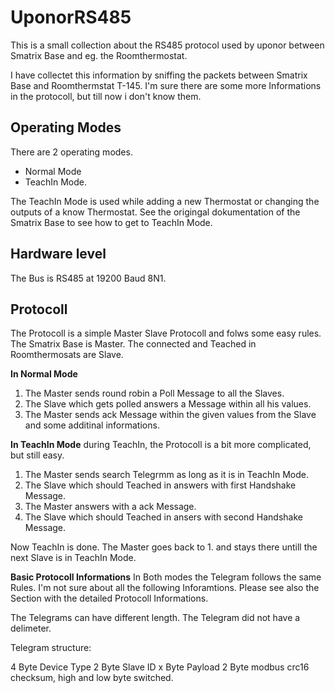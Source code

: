 # UponorRS485
This is a small collection about the RS485 protocol used by uponor between Smatrix Base and eg. the Roomthermostat.

I have collectet this information by sniffing the packets between Smatrix Base and Roomthermstat T-145. I'm sure there are some more Informations in the protocoll, but till now i don't know them.

## Operating Modes

There are 2 operating modes.
- Normal Mode
- TeachIn Mode.

The TeachIn Mode is used while adding a new Thermostat or changing the outputs of a know Thermostat.
See the origingal dokumentation of the Smatrix Base to see how to get to TeachIn Mode.

## Hardware level

The Bus is RS485 at 19200 Baud 8N1.

## Protocoll

The Protocoll is a simple Master Slave Protocoll and folws some easy rules.
The Smatrix Base is Master. The connected and Teached in Roomthermosats are Slave.

**In Normal Mode**
1. The Master sends round robin a Poll Message to all the Slaves.
2. The Slave which gets polled answers a Message within all his values.
3. The Master sends ack Message within the given values from the Slave and some additinal informations.

**In TeachIn Mode**
during TeachIn, the Protocoll is a bit more complicated, but still easy.
1. The Master sends search Telegrmm as long as it is in TeachIn Mode.
2. The Slave which should Teached in answers with first Handshake Message.
3. The Master answers with a ack Message.
4. The Slave which should Teached in ansers with second Handshake Message.

Now TeachIn is done. The Master goes back to 1. and stays there untill the next Slave is in TeachIn Mode.

**Basic Protocoll Informations**
In Both modes the Telegram follows the same Rules.
I'm not sure about all the following Inforamtions. Please see also the Section with the detailed Protocoll Informations.

The Telegrams can have different length.
The Telegram did not have a delimeter.

Telegram structure:

4 Byte Device Type
2 Byte Slave ID
x Byte Payload
2 Byte modbus crc16 checksum, high and low byte switched.

